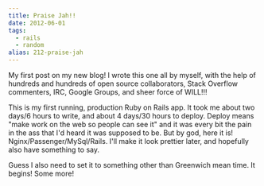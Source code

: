 ```yaml
---
title: Praise Jah!!
date: 2012-06-01
tags: 
  - rails
  - random
alias: 212-praise-jah
---
```


My first post on my new blog! I wrote this one all by myself, with the help of hundreds and hundreds of open source collaborators, Stack Overflow commenters, IRC, Google Groups, and sheer force of WILL!!!

This is my first running, production Ruby on Rails app. It took me about two days/6 hours to write, and about 4 days/30 hours to deploy. Deploy means "make work on the web so people can see it" and it was every bit the pain in the ass that I'd heard it was supposed to be. But by god, here it is! Nginx/Passenger/MySql/Rails. I'll make it look prettier later, and hopefully also have something to say.

Guess I also need to set it to something other than Greenwich mean time. It begins! Some more!